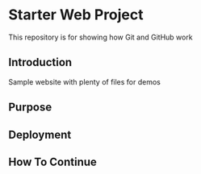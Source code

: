 # Starter Web Project

This repository is for showing how Git and GitHub work

## Introduction

Sample website with plenty of files for demos

## Purpose

## Deployment

## How To Continue

